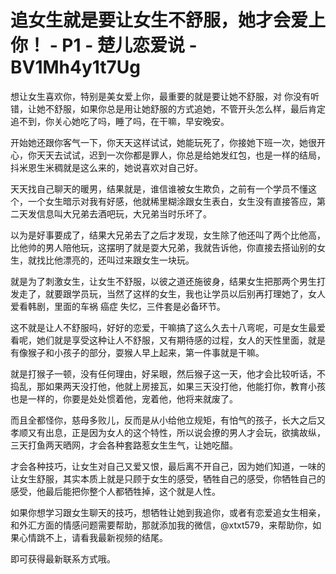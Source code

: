 # 追女生就是要让女生不舒服，她才会爱上你！ - P1 - 楚儿恋爱说 - BV1Mh4y1t7Ug

想让女生喜欢你，特别是美女爱上你，最重要的就是要让她不舒服，对 你没有听错，让她不舒服，如果你总是用让她舒服的方式追她，不管开头怎么样，最后肯定追不到，你关心她吃了吗，睡了吗，在干嘛，早安晚安。

开始她还跟你客气一下，你天天这样试试，她能玩死了，你接她下班一次，她很开心，你天天去试试，迟到一次你都是罪人，你总是给她发红包，也是一样的结局，抖米恩生米稠就是这么来的，她说喜欢对自己好。

天天找自己聊天的暖男，结果就是，谁信谁被女生欺负，之前有一个学员不懂这个，一个女生暗示对我有好感，他就稀里糊涂跟女生表白，女生没有直接答应，第二天发信息叫大兄弟去酒吧玩，大兄弟当时乐坏了。

以为是好事要成了，结果大兄弟去了之后才发现，女生除了他还叫了两个比他高，比他帅的男人陪他玩，这摆明了就是耍大兄弟，我就告诉他，你直接去搭讪别的女生，就找比他漂亮的，还叫过来跟女生一块玩。

就是为了刺激女生，让女生不舒服，以彼之道还施彼身，结果女生把那两个男生打发走了，就要跟学员玩，当然了这样的女生，我也让学员以后别再打理她了，女人爱看韩剧，里面的车祸 癌症 失忆，三件套是必备环节。

这不就是让人不舒服吗，好好的恋爱，干嘛搞了这么久去十八弯呢，可是女生最爱看呢，她们就是享受这种让人不舒服，又有期待感的过程，女人的天性里面，就是有像猴子和小孩子的部分，耍猴人早上起来，第一件事就是干嘛。

就是打猴子一顿，没有任何理由，好呆眼，然后猴子这一天，他才会比较听话，不捣乱，那如果两天没打他，他就上房接瓦，如果三天没打他，他能打你，教育小孩也是一样的，你要是处处惯着他，宠着他，他将来就废了。

而且全都怪你，慈母多败儿，反而是从小给他立规矩，有怕气的孩子，长大之后又孝顺又有出息，正是因为女人的这个特性，所以说会撩的男人才会玩，欲擒故纵，三天打鱼两天晒网，才会各种套路惹女生生气，让她吃醋。

才会各种技巧，让女生对自己又爱又恨，最后离不开自己，因为她们知道，一味的让女生舒服，其实本质上就是只顾于女生的感受，牺牲自己的感受，你牺牲自己的感受，他最后能把你整个人都牺牲掉，这个就是人性。

如果你想学习跟女生聊天的技巧，想牺牲让她到我追你，或者有恋爱追女生相亲，和外汇方面的情感问题需要帮助，那就添加我的微信，@xtxt579，来帮助你，如果心情跳不上，请看我最新视频的结尾。

即可获得最新联系方式哦。